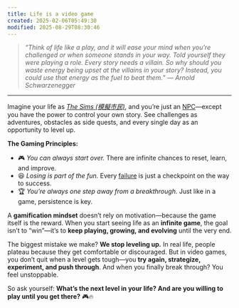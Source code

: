 ```yaml
---
title: Life is a video game
created: 2025-02-06T05:49:30
modified: 2025-08-29T08:30:46
---
```


> _“Think of life like a play, and it will ease your mind when you’re challenged or when someone stands in your way. Told yourself they were playing a role. Every story needs a villain. So why should you waste energy being upset at the villains in your story? Instead, you could use that energy as the fuel to beat them.” — Arnold Schwarzenegger_

---

Imagine your life as _[The Sims (模擬市民)](https://www.ea.com/games/the-sims)_, and you’re just an [NPC](https://www.google.com/search?q=non-player+character)—except you have the power to control your own story. See challenges as adventures, obstacles as side quests, and every single day as an opportunity to level up.

**The Gaming Principles:**

* 🎮 _You can always start over._ There are infinite chances to reset, learn, and improve.
* 😆 _Losing is part of the fun._ Every [failure](Failing%20forward%20turns%20setbacks%20into%20stepping%20stones.md) is just a checkpoint on the way to success.
* 🏆 _You’re always one step away from a breakthrough._ Just like in a game, persistence is key.

A **gamification mindset** doesn’t rely on motivation—because the game itself is the reward. When you start seeing life as an **infinite game**, the goal isn’t to “win”—it’s to **keep playing, growing, and evolving** until the very end.

The biggest mistake we make? **We stop leveling up.** In real life, people plateau because they get comfortable or discouraged. But in video games, you don’t quit when a level gets tough—you **try again, strategize, experiment, and push through**. And when you finally break through? You feel unstoppable.

So ask yourself: **What’s the next level in your life? And are you willing to play until you get there?** 🎮🔥
